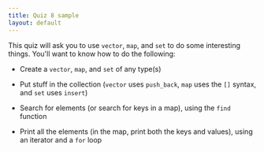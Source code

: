 ```yaml
---
title: Quiz 8 sample
layout: default
---
```


This quiz will ask you to use `vector`, `map`, and `set` to do some
interesting things. You'll want to know how to do the following:

- Create a `vector`, `map`, and `set` of any type(s)

- Put stuff in the collection (`vector` uses `push_back`, `map` uses
  the `[]` syntax, and `set` uses `insert`)
  
- Search for elements (or search for keys in a map), using the `find`
  function

- Print all the elements (in the map, print both the keys and values),
  using an iterator and a `for` loop
  

